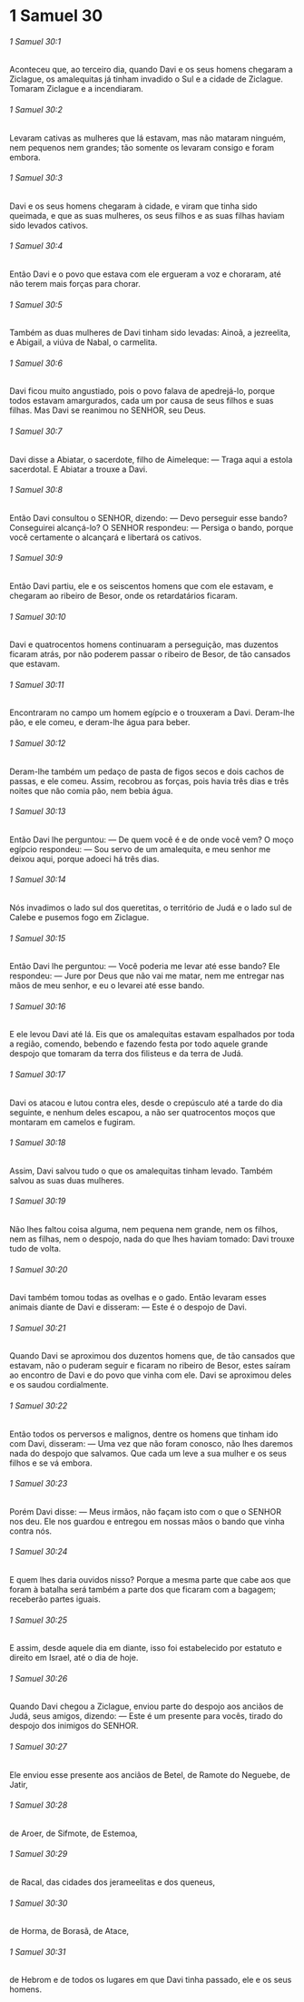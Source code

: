 # 1 Samuel 30

###### 1 Samuel 30:1

Aconteceu que, ao terceiro dia, quando Davi e os seus homens chegaram a Ziclague, os amalequitas já tinham invadido o Sul e a cidade de Ziclague. Tomaram Ziclague e a incendiaram.

###### 1 Samuel 30:2

Levaram cativas as mulheres que lá estavam, mas não mataram ninguém, nem pequenos nem grandes; tão somente os levaram consigo e foram embora.

###### 1 Samuel 30:3

Davi e os seus homens chegaram à cidade, e viram que tinha sido queimada, e que as suas mulheres, os seus filhos e as suas filhas haviam sido levados cativos.

###### 1 Samuel 30:4

Então Davi e o povo que estava com ele ergueram a voz e choraram, até não terem mais forças para chorar.

###### 1 Samuel 30:5

Também as duas mulheres de Davi tinham sido levadas: Ainoã, a jezreelita, e Abigail, a viúva de Nabal, o carmelita.

###### 1 Samuel 30:6

Davi ficou muito angustiado, pois o povo falava de apedrejá-lo, porque todos estavam amargurados, cada um por causa de seus filhos e suas filhas. Mas Davi se reanimou no SENHOR, seu Deus.

###### 1 Samuel 30:7

Davi disse a Abiatar, o sacerdote, filho de Aimeleque: — Traga aqui a estola sacerdotal. E Abiatar a trouxe a Davi.

###### 1 Samuel 30:8

Então Davi consultou o SENHOR, dizendo: — Devo perseguir esse bando? Conseguirei alcançá-lo? O SENHOR respondeu: — Persiga o bando, porque você certamente o alcançará e libertará os cativos.

###### 1 Samuel 30:9

Então Davi partiu, ele e os seiscentos homens que com ele estavam, e chegaram ao ribeiro de Besor, onde os retardatários ficaram.

###### 1 Samuel 30:10

Davi e quatrocentos homens continuaram a perseguição, mas duzentos ficaram atrás, por não poderem passar o ribeiro de Besor, de tão cansados que estavam.

###### 1 Samuel 30:11

Encontraram no campo um homem egípcio e o trouxeram a Davi. Deram-lhe pão, e ele comeu, e deram-lhe água para beber.

###### 1 Samuel 30:12

Deram-lhe também um pedaço de pasta de figos secos e dois cachos de passas, e ele comeu. Assim, recobrou as forças, pois havia três dias e três noites que não comia pão, nem bebia água.

###### 1 Samuel 30:13

Então Davi lhe perguntou: — De quem você é e de onde você vem? O moço egípcio respondeu: — Sou servo de um amalequita, e meu senhor me deixou aqui, porque adoeci há três dias.

###### 1 Samuel 30:14

Nós invadimos o lado sul dos queretitas, o território de Judá e o lado sul de Calebe e pusemos fogo em Ziclague.

###### 1 Samuel 30:15

Então Davi lhe perguntou: — Você poderia me levar até esse bando? Ele respondeu: — Jure por Deus que não vai me matar, nem me entregar nas mãos de meu senhor, e eu o levarei até esse bando.

###### 1 Samuel 30:16

E ele levou Davi até lá. Eis que os amalequitas estavam espalhados por toda a região, comendo, bebendo e fazendo festa por todo aquele grande despojo que tomaram da terra dos filisteus e da terra de Judá.

###### 1 Samuel 30:17

Davi os atacou e lutou contra eles, desde o crepúsculo até a tarde do dia seguinte, e nenhum deles escapou, a não ser quatrocentos moços que montaram em camelos e fugiram.

###### 1 Samuel 30:18

Assim, Davi salvou tudo o que os amalequitas tinham levado. Também salvou as suas duas mulheres.

###### 1 Samuel 30:19

Não lhes faltou coisa alguma, nem pequena nem grande, nem os filhos, nem as filhas, nem o despojo, nada do que lhes haviam tomado: Davi trouxe tudo de volta.

###### 1 Samuel 30:20

Davi também tomou todas as ovelhas e o gado. Então levaram esses animais diante de Davi e disseram: — Este é o despojo de Davi.

###### 1 Samuel 30:21

Quando Davi se aproximou dos duzentos homens que, de tão cansados que estavam, não o puderam seguir e ficaram no ribeiro de Besor, estes saíram ao encontro de Davi e do povo que vinha com ele. Davi se aproximou deles e os saudou cordialmente.

###### 1 Samuel 30:22

Então todos os perversos e malignos, dentre os homens que tinham ido com Davi, disseram: — Uma vez que não foram conosco, não lhes daremos nada do despojo que salvamos. Que cada um leve a sua mulher e os seus filhos e se vá embora.

###### 1 Samuel 30:23

Porém Davi disse: — Meus irmãos, não façam isto com o que o SENHOR nos deu. Ele nos guardou e entregou em nossas mãos o bando que vinha contra nós.

###### 1 Samuel 30:24

E quem lhes daria ouvidos nisso? Porque a mesma parte que cabe aos que foram à batalha será também a parte dos que ficaram com a bagagem; receberão partes iguais.

###### 1 Samuel 30:25

E assim, desde aquele dia em diante, isso foi estabelecido por estatuto e direito em Israel, até o dia de hoje.

###### 1 Samuel 30:26

Quando Davi chegou a Ziclague, enviou parte do despojo aos anciãos de Judá, seus amigos, dizendo: — Este é um presente para vocês, tirado do despojo dos inimigos do SENHOR.

###### 1 Samuel 30:27

Ele enviou esse presente aos anciãos de Betel, de Ramote do Neguebe, de Jatir,

###### 1 Samuel 30:28

de Aroer, de Sifmote, de Estemoa,

###### 1 Samuel 30:29

de Racal, das cidades dos jerameelitas e dos queneus,

###### 1 Samuel 30:30

de Horma, de Borasã, de Atace,

###### 1 Samuel 30:31

de Hebrom e de todos os lugares em que Davi tinha passado, ele e os seus homens.

